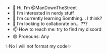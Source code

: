 - 👋 Hi, I’m @ManDownTheStreet
- 👀 I’m interested in nerdy stuff
- 🌱 I’m currently learning Somthing... I think?
- 💞️ I’m looking to collaborate on... ???
- 📫 How to reach me: try to find my discord
- 😄 Pronouns: Any

✨No I will not format my code✨
<!---
ManDownTheStreet/ManDownTheStreet is a ✨ special ✨ repository because its `README.md` (this file) appears on your GitHub profile.
You can click the Preview link to take a look at your changes.
--->
